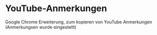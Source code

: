 # YouTube-Anmerkungen
Google Chrome Erweiterung, zum kopieren von YouTube Anmerkungen (Anmerkungsen wurde eingestellt)
